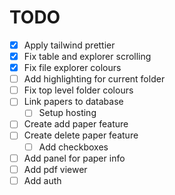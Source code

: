 # TODO

- [x] Apply tailwind prettier
- [x] Fix table and explorer scrolling
- [x] Fix file explorer colours
- [ ] Add highlighting for current folder
- [ ] Fix top level folder colours
- [ ] Link papers to database
    - [ ] Setup hosting
- [ ] Create add paper feature
- [ ] Create delete paper feature
    - [ ] Add checkboxes
- [ ] Add panel for paper info
- [ ] Add pdf viewer
- [ ] Add auth
